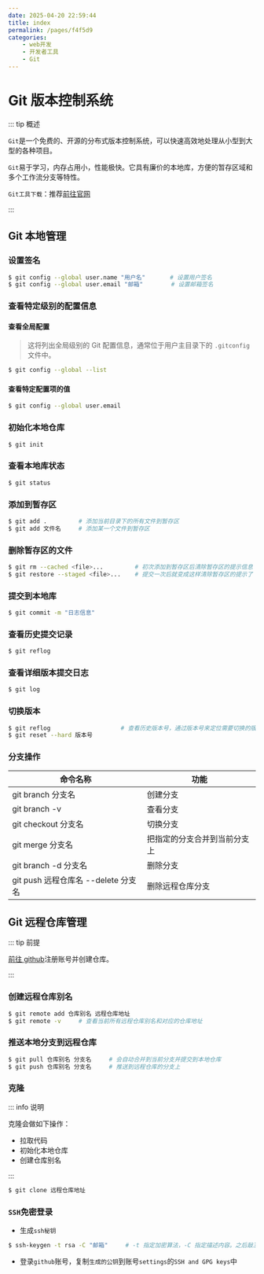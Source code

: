 ```yaml
---
date: 2025-04-20 22:59:44
title: index
permalink: /pages/f4f5d9
categories:
    - web开发
    - 开发者工具
    - Git
---
```


# Git 版本控制系统

::: tip 概述

`Git`是一个免费的、开源的分布式版本控制系统，可以快速高效地处理从小型到大型的各种项目。

`Git`易于学习，内存占用小，性能极快。它具有廉价的本地库，方便的暂存区域和多个工作流分支等特性。

`Git工具下载`：推荐[前往官网](https://git-scm.com/)

:::

## Git 本地管理

### 设置签名

```bash
$ git config --global user.name "用户名"		# 设置用户签名
$ git config --global user.email "邮箱"		 # 设置邮箱签名
```

### 查看特定级别的配置信息

#### 查看全局配置

> 这将列出全局级别的 Git 配置信息，通常位于用户主目录下的 `.gitconfig` 文件中。

```bash
$ git config --global --list
```

#### 查看特定配置项的值

```bash
$ git config --global user.email
```

### 初始化本地仓库

```bash
$ git init
```

### 查看本地库状态

```bash
$ git status
```

### 添加到暂存区

```bash
$ git add .			# 添加当前目录下的所有文件到暂存区
$ git add 文件名	  # 添加某一个文件到暂存区
```

### 删除暂存区的文件

```bash
$ git rm --cached <file>...			# 初次添加到暂存区后清除暂存区的提示信息
$ git restore --staged <file>...	# 提交一次后就变成这样清除暂存区的提示了
```

### 提交到本地库

```bash
$ git commit -m "日志信息"
```

### 查看历史提交记录

```bash
$ git reflog
```

### 查看详细版本提交日志

```bash
$ git log
```

### 切换版本

```bash
$ git reflog					# 查看历史版本号，通过版本号来定位需要切换的版本
$ git reset --hard 版本号
```

### 分支操作

| 命令名称                            | 功能                         |
| ----------------------------------- | ---------------------------- |
| git branch 分支名                   | 创建分支                     |
| git branch -v                       | 查看分支                     |
| git checkout 分支名                 | 切换分支                     |
| git merge 分支名                    | 把指定的分支合并到当前分支上 |
| git branch -d 分支名                | 删除分支                     |
| git push 远程仓库名 --delete 分支名 | 删除远程仓库分支             |

## Git 远程仓库管理

::: tip 前提

[前往 github](https://github.com/)注册账号并创建仓库。

:::

### 创建远程仓库别名

```bash
$ git remote add 仓库别名 远程仓库地址
$ git remote -v		# 查看当前所有远程仓库别名和对应的仓库地址
```

### 推送本地分支到远程仓库

```bash
$ git pull 仓库别名 分支名		# 会自动合并到当前分支并提交到本地仓库
$ git push 仓库别名 分支名		# 推送到远程仓库的分支上
```

### 克隆

::: info 说明

克隆会做如下操作：

-   拉取代码
-   初始化本地仓库
-   创建仓库别名

:::

```bash
$ git clone 远程仓库地址
```

### `SSH`免密登录

-   生成`ssh秘钥`

```bash
$ ssh-keygen -t rsa -C "邮箱"		# -t 指定加密算法，-C 指定描述内容。之后敲三次回车
```

-   登录`github`账号，复制`生成的公钥`到账号`settings`的`SSH and GPG keys`中
